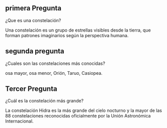  ## primera Pregunta

 ¿Que es una constelación?

 Una constelación es un grupo de estrellas visibles desde la tierra, que forman patrones imaginarios según la perspectiva humana.


 ## segunda pregunta
  ¿Cuales son las constelaciones más conocidas?

  osa mayor, osa menor, Orión, Taruo, Casiopea.
  
 ## Tercer Pregunta
¿Cuál es la constelación más grande?
 
La constelación Hidra es la más grande del cielo nocturno y la mayor de las 88 constelaciones reconocidas oficialmente por la Unión Astronómica Internacional.
